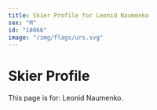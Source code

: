 ```yaml
---
title: Skier Profile for Leonid Naumenko
sex: "M"
id: "18066"
image: "/img/flags/urs.svg" 
---
```


# Skier Profile

This page is for: Leonid Naumenko.
    